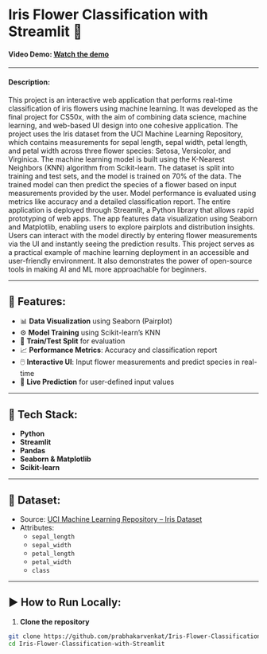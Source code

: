 # Iris Flower Classification with Streamlit 🌸  
#### Video Demo: [Watch the demo](<https://youtu.be/KTdDu_Qms-s>)

---

#### Description:
This project is an interactive web application that performs real-time classification of iris flowers using machine learning. It was developed as the final project for CS50x, with the aim of combining data science, machine learning, and web-based UI design into one cohesive application. The project uses the Iris dataset from the UCI Machine Learning Repository, which contains measurements for sepal length, sepal width, petal length, and petal width across three flower species: Setosa, Versicolor, and Virginica. The machine learning model is built using the K-Nearest Neighbors (KNN) algorithm from Scikit-learn. The dataset is split into training and test sets, and the model is trained on 70% of the data. The trained model can then predict the species of a flower based on input measurements provided by the user. Model performance is evaluated using metrics like accuracy and a detailed classification report. The entire application is deployed through Streamlit, a Python library that allows rapid prototyping of web apps. The app features data visualization using Seaborn and Matplotlib, enabling users to explore pairplots and distribution insights. Users can interact with the model directly by entering flower measurements via the UI and instantly seeing the prediction results. This project serves as a practical example of machine learning deployment in an accessible and user-friendly environment. It also demonstrates the power of open-source tools in making AI and ML more approachable for beginners.


---

## 📁 Features:
- 📊 **Data Visualization** using Seaborn (Pairplot)
- ⚙️ **Model Training** using Scikit-learn’s KNN
- 🧪 **Train/Test Split** for evaluation
- 📈 **Performance Metrics**: Accuracy and classification report
- 🖱️ **Interactive UI**: Input flower measurements and predict species in real-time
- 🚀 **Live Prediction** for user-defined input values

---

## 🧠 Tech Stack:
- **Python**
- **Streamlit**
- **Pandas**
- **Seaborn & Matplotlib**
- **Scikit-learn**

---

## 🔢 Dataset:
- Source: [UCI Machine Learning Repository – Iris Dataset](https://archive.ics.uci.edu/ml/machine-learning-databases/iris/iris.data)
- Attributes:
  - `sepal_length`
  - `sepal_width`
  - `petal_length`
  - `petal_width`
  - `class`

---

## ▶️ How to Run Locally:
1. **Clone the repository**
```bash
git clone https://github.com/prabhakarvenkat/Iris-Flower-Classification-with-Streamlit.git
cd Iris-Flower-Classification-with-Streamlit
